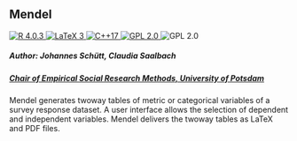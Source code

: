 ## Mendel

<a href="https://cran.r-project.org/">
  <img src="https://img.shields.io/badge/R-4.0.3-blue" alt="R 4.0.3"/>
</a>

<a href="https://cran.r-project.org/">
  <img src="https://img.shields.io/badge/LaTeX-3-blue" alt="LaTeX 3"/>
</a>

<a href="https://en.wikipedia.org/wiki/C%2B%2B17">
  <img src="https://img.shields.io/badge/C++-17-blue" alt="C++17"/>
</a>

<a href="GPL-2.0">
  <img src="https://img.shields.io/badge/License-GPL%202.0-yellow" alt="GPL 2.0"/>
</a>

<img src="https://img.shields.io/badge/version-1.0-green" alt="GPL 2.0"/>

##### Author: Johannes Schütt, Claudia Saalbach
##### [Chair of Empirical Social Research Methods, University of Potsdam](https://uni-potsdam.de/soziologie-methoden)

Mendel generates twoway tables of metric or categorical variables of a survey response dataset. A user interface allows the selection of dependent and independent variables. Mendel delivers the twoway tables as LaTeX and PDF files.
